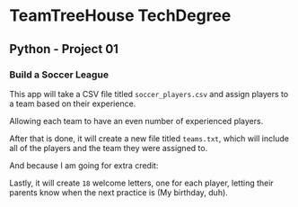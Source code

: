 # TeamTreeHouse TechDegree
## Python - Project 01
### Build a Soccer League

This app will take a CSV file titled `soccer_players.csv` and assign
players to a team based on their experience.

Allowing each team to have an even number of experienced players.

After that is done, it will create a new file titled `teams.txt`,
which will include all of the players and the team they were assigned to.

And because I am going for extra credit:

Lastly, it will create `18` welcome letters, one for each player, letting
their parents know when the next practice is (My birthday, duh). 
